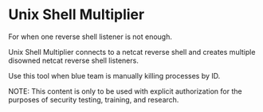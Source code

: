 # Unix Shell Multiplier
For when one reverse shell listener is not enough.

Unix Shell Multiplier connects to a netcat reverse shell and creates multiple disowned netcat reverse shell listeners. 

Use this tool when blue team is manually killing processes by ID.

NOTE: This content is only to be used with explicit authorization for the purposes of security testing, training, and research.
